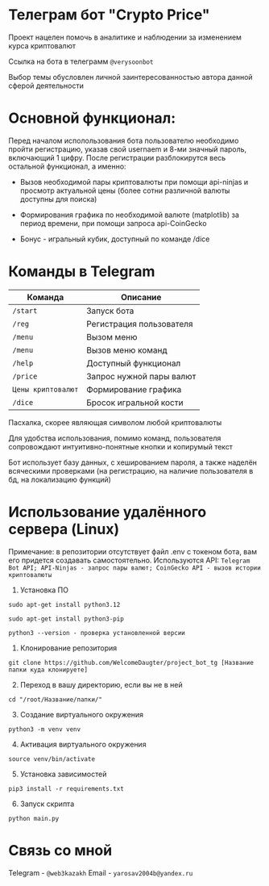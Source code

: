 # Телеграм бот "Crypto Price"
Проект нацелен помочь в аналитике и наблюдении за изменением курса криптовалют

Ссылка на бота в телеграмм ```@verysoonbot```

Выбор темы обусловлен личной заинтересованностью автора данной сферой деятельности
# Основной функционал:
Перед началом исполользования бота пользователю необходимо пройти регистрацию, указав свой usernaem и 8-ми значный пароль, включающий 1 цифру. После регистрации разблокирутся весь остальной функционал, а именно: 

+ Вызов необходимой пары криптовалюты при помощи api-ninjas и просмотр актуальной цены (более сотни различной валюты доступны для поиска)

+ Формирования графика по необходимой валюте (matplotlib) за период времени, при помощи запроса api-CoinGecko

+ Бонус - игральный кубик, доступный по команде /dice

# Команды в Telegram

| Команда          |          Описание         |
|------------------|---------------------------|
| `/start`         | Запуск бота               |
| `/reg`           | Регистрация пользователя  |
| `/menu`          | Вызом меню                |
| `/menu`          | Вызов меню команд         |
| `/help`          | Доступный функционал      |
| `/price`         | Запрос нужной пары валют  |                  
|`Цены криптовалют`| Формирование графика      |
| `/dice`          | Бросок игральной кости    |
Пасхалка, скорее являющая символом любой криптовалюты

Для удобства использования, помимо команд, пользователя сопровождают интуитивно-понятные кнопки и копирумый текст

Бот использует базу данных, с хешированием пароля, а также наделён всяческими проверками (на регистрацию, на наличие пользователя в бд, на локализацию функций)

# Использование удалённого сервера (Linux)

Примечание: в репозитории отсутствует файл .env с токеном бота, вам его придется создавать самостоятельно. Используются API: ```Telegram Bot API; API-Ninjas - запрос пары валют; CoinGecko API - вызов истории криптовалюты```

1. Установка ПО

```sudo apt-get install python3.12```

```sudo apt-get install python3-pip```

```python3 --version - проверка установленной версии ```

1. Клонирование репозитория 

```git clone https://github.com/WelcomeDaugter/project_bot_tg [Название папки куда клонируете]```

2. Переход в вашу директорию, если вы не в ней

```cd "/root/Название/папки/"```

3. Создание виртуального окружения

```python3 -m venv venv```

4. Активация виртуального окружения

```source venv/bin/activate```

5. Установка зависимостей

```pip3 install -r requirements.txt```

6. Запуск скрипта

```python main.py```

# Связь со мной

Telegram - ```@web3kazakh```
Email - ```yarosav2004b@yandex.ru```
